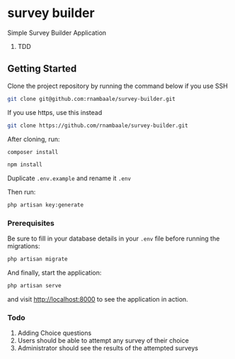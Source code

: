 # survey builder

Simple Survey Builder Application

1. TDD

## Getting Started

Clone the project repository by running the command below if you use SSH

```bash
git clone git@github.com:rnambaale/survey-builder.git
```

If you use https, use this instead

```bash
git clone https://github.com/rnambaale/survey-builder.git
```

After cloning, run:

```bash
composer install
```

```bash
npm install
```

Duplicate `.env.example` and rename it `.env`

Then run:

```bash
php artisan key:generate
```

### Prerequisites

Be sure to fill in your database details in your `.env` file before running the migrations:

```bash
php artisan migrate
```

And finally, start the application:

```bash
php artisan serve
```

and visit [http://localhost:8000](http://localhost:8000) to see the application in action.

### Todo

1. Adding Choice questions
2. Users should be able to attempt any survey of their choice
3. Administrator should see the results of the attempted surveys
